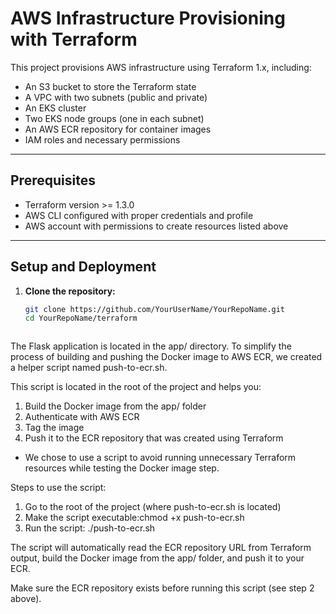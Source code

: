 # AWS Infrastructure Provisioning with Terraform

This project provisions AWS infrastructure using Terraform 1.x, including:

- An S3 bucket to store the Terraform state
- A VPC with two subnets (public and private)
- An EKS cluster
- Two EKS node groups (one in each subnet)
- An AWS ECR repository for container images
- IAM roles and necessary permissions

---

## Prerequisites

- Terraform version >= 1.3.0
- AWS CLI configured with proper credentials and profile
- AWS account with permissions to create resources listed above

---

## Setup and Deployment

1. **Clone the repository:**

   ```bash
   git clone https://github.com/YourUserName/YourRepoName.git
   cd YourRepoName/terraform



The Flask application is located in the app/ directory.
To simplify the process of building and pushing the Docker image to AWS ECR, we created a helper script named push-to-ecr.sh.

This script is located in the root of the project and helps you:

1) Build the Docker image from the app/ folder
2) Authenticate with AWS ECR
3) Tag the image
4) Push it to the ECR repository that was created using Terraform

- We chose to use a script to avoid running unnecessary Terraform resources while testing the Docker image step.

Steps to use the script:
1) Go to the root of the project (where push-to-ecr.sh is located)
2) Make the script executable:chmod +x push-to-ecr.sh
3) Run the script: ./push-to-ecr.sh

The script will automatically read the ECR repository URL from Terraform output, build the Docker image from the app/ folder, and push it to your ECR.

Make sure the ECR repository exists before running this script (see step 2 above).


